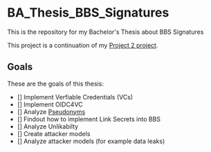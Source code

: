 # BA_Thesis_BBS_Signatures
This is the repository for my Bachelor's Thesis about BBS Signatures

This project is a continuation of my [Project 2 project](https://github.com/RockstaYT/P2_BBS_Signature).

## Goals
These are the goals of this thesis:

- [] Implement Verfiable Credentials (VCs)
- [] Implement OIDC4VC
- [] Analyze [Pseudonyms](https://basileioskal.github.io/bbs-per-verifier-id/draft-vasilis-bbs-per-verifier-linkability.html)
- [] Findout how to implement Link Secrets into BBS
- [] Analyze Unlikabilty
- [] Create attacker models
- [] Analyze attacker models (for example data leaks)

